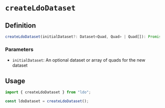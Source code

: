 # `createLdoDataset`

## Definition
```typescript
createLdoDataset(initialDataset?: Dataset<Quad, Quad> | Quad[]): Promise<LdoDataset>
```

### Parameters
 - `initialDataset`: An optional dataset or array of quads for the new dataset

## Usage

```typescript
import { createLdoDataset } from "ldo";

const ldoDataset = createLdoDataset();
```
